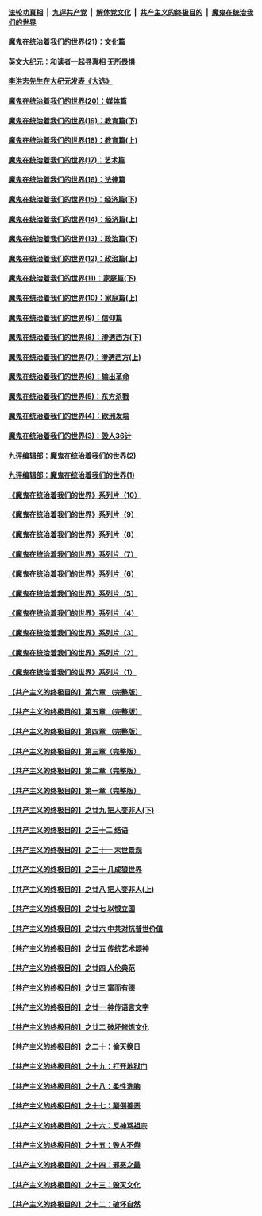 

####  [法轮功真相](../../../../basic/blob/master/README.md?t=12230531) &nbsp;|&nbsp; [九评共产党](../../../../9ping.md/blob/master/README.md?t=12230531) &nbsp;|&nbsp; [解体党文化](../../../../jtdwh.md/blob/master/README.md?t=12230531)  &nbsp;|&nbsp; [共产主义的终极目的](../../../../gczydzjmd.md/blob/master/README.md?t=12230531) &nbsp;|&nbsp; [魔鬼在统治我们的世界](../../../../mgztzwmdsj.md/blob/master/README.md?t=12230531) 

#### [魔鬼在统治着我们的世界(21)：文化篇](../pages/nsc422/n10597706.md?t=12230531) 

#### [英文大纪元：和读者一起寻真相 无所畏惧](../pages/nsc422/n12542027.md?t=12230531) 

#### [李洪志先生在大纪元发表《大选》](../pages/nsc422/n12534746.md?t=12230531) 

#### [魔鬼在统治着我们的世界(20)：媒体篇](../pages/nsc422/n10586579.md?t=12230531) 

#### [魔鬼在统治着我们的世界(19)：教育篇(下)](../pages/nsc422/n10564808.md?t=12230531) 

#### [魔鬼在统治着我们的世界(18)：教育篇(上)](../pages/nsc422/n10526970.md?t=12230531) 

#### [魔鬼在统治着我们的世界(17)：艺术篇](../pages/nsc422/n10499093.md?t=12230531) 

#### [魔鬼在统治着我们的世界(16)：法律篇](../pages/nsc422/n10485969.md?t=12230531) 

#### [魔鬼在统治着我们的世界(15)：经济篇(下)](../pages/nsc422/n10469975.md?t=12230531) 

#### [魔鬼在统治着我们的世界(14)：经济篇(上)](../pages/nsc422/n10457370.md?t=12230531) 

#### [魔鬼在统治着我们的世界(13)：政治篇(下)](../pages/nsc422/n10448270.md?t=12230531) 

#### [魔鬼在统治着我们的世界(12)：政治篇(上)](../pages/nsc422/n10444576.md?t=12230531) 

#### [魔鬼在统治着我们的世界(11)：家庭篇(下)](../pages/nsc422/n10440961.md?t=12230531) 

#### [魔鬼在统治着我们的世界(10)：家庭篇(上)](../pages/nsc422/n10435448.md?t=12230531) 

#### [魔鬼在统治着我们的世界(9)：信仰篇](../pages/nsc422/n10432159.md?t=12230531) 

#### [魔鬼在统治着我们的世界(8)：渗透西方(下)](../pages/nsc422/n10429603.md?t=12230531) 

#### [魔鬼在统治着我们的世界(7)：渗透西方(上)](../pages/nsc422/n10426013.md?t=12230531) 

#### [魔鬼在统治着我们的世界(6)：输出革命](../pages/nsc422/n10421536.md?t=12230531) 

#### [魔鬼在统治着我们的世界(5)：东方杀戮](../pages/nsc422/n10417707.md?t=12230531) 

#### [魔鬼在统治着我们的世界(4)：欧洲发端](../pages/nsc422/n10414890.md?t=12230531) 

#### [魔鬼在统治着我们的世界(3)：毁人36计](../pages/nsc422/n10411583.md?t=12230531) 

#### [九评编辑部：魔鬼在统治着我们的世界(2)](../pages/nsc422/n10410036.md?t=12230531) 

#### [九评编辑部：魔鬼在统治着我们的世界(1)](../pages/nsc422/n10406825.md?t=12230531) 

#### [《魔鬼在统治着我们的世界》系列片（10）](../pages/nsc422/n12292670.md?t=12230531) 

#### [《魔鬼在统治着我们的世界》系列片（9）](../pages/nsc422/n12290859.md?t=12230531) 

#### [《魔鬼在统治着我们的世界》系列片（8）](../pages/nsc422/n12287445.md?t=12230531) 

#### [《魔鬼在统治着我们的世界》系列片（7）](../pages/nsc422/n12283425.md?t=12230531) 

#### [《魔鬼在统治着我们的世界》系列片（6）](../pages/nsc422/n12282314.md?t=12230531) 

#### [《魔鬼在统治着我们的世界》系列片（5）](../pages/nsc422/n12281419.md?t=12230531) 

#### [《魔鬼在统治着我们的世界》系列片（4）](../pages/nsc422/n12274024.md?t=12230531) 

#### [《魔鬼在统治着我们的世界》系列片（3）](../pages/nsc422/n12271322.md?t=12230531) 

#### [《魔鬼在统治着我们的世界》系列片（2）](../pages/nsc422/n12269049.md?t=12230531) 

#### [《魔鬼在统治着我们的世界》系列片（1）](../pages/nsc422/n12267575.md?t=12230531) 

#### [【共产主义的终极目的】第六章 （完整版）](../pages/nsc422/n11428913.md?t=12230531) 

#### [【共产主义的终极目的】第五章 （完整版）](../pages/nsc422/n11428912.md?t=12230531) 

#### [【共产主义的终极目的】第四章 （完整版）](../pages/nsc422/n11428907.md?t=12230531) 

#### [【共产主义的终极目的】第三章（完整版）](../pages/nsc422/n11428848.md?t=12230531) 

#### [【共产主义的终极目的】第二章（完整版）](../pages/nsc422/n11428831.md?t=12230531) 

#### [【共产主义的终极目的】第一章（完整版）](../pages/nsc422/n11417651.md?t=12230531) 

#### [【共产主义的终极目的】之廿九 把人变非人(下)](../pages/nsc422/n11344140.md?t=12230531) 

#### [【共产主义的终极目的】之三十二 结语](../pages/nsc422/n11360535.md?t=12230531) 

#### [【共产主义的终极目的】之三十一 末世景观](../pages/nsc422/n11351129.md?t=12230531) 

#### [【共产主义的终极目的】之三十 几成狼世界](../pages/nsc422/n11348280.md?t=12230531) 

#### [【共产主义的终极目的】之廿八 把人变非人(上)](../pages/nsc422/n11340492.md?t=12230531) 

#### [【共产主义的终极目的】之廿七 以恨立国](../pages/nsc422/n11336944.md?t=12230531) 

#### [【共产主义的终极目的】之廿六 中共对抗普世价值](../pages/nsc422/n11324785.md?t=12230531) 

#### [【共产主义的终极目的】之廿五 传统艺术颂神](../pages/nsc422/n11296396.md?t=12230531) 

#### [【共产主义的终极目的】之廿四 人伦典范](../pages/nsc422/n11296397.md?t=12230531) 

#### [【共产主义的终极目的】之廿三 富而有德](../pages/nsc422/n11283598.md?t=12230531) 

#### [【共产主义的终极目的】之廿一 神传语言文字](../pages/nsc422/n11263265.md?t=12230531) 

#### [【共产主义的终极目的】之廿二 破坏修炼文化](../pages/nsc422/n11245728.md?t=12230531) 

#### [【共产主义的终极目的】之二十：偷天换日](../pages/nsc422/n11238846.md?t=12230531) 

#### [【共产主义的终极目的】之十九：打开地狱门](../pages/nsc422/n11206376.md?t=12230531) 

#### [【共产主义的终极目的】之十八：柔性洗脑](../pages/nsc422/n11199994.md?t=12230531) 

#### [【共产主义的终极目的】之十七：颠倒善恶](../pages/nsc422/n11179782.md?t=12230531) 

#### [【共产主义的终极目的】之十六：反神骂祖宗](../pages/nsc422/n11166798.md?t=12230531) 

#### [【共产主义的终极目的】之十五：毁人不倦](../pages/nsc422/n11166792.md?t=12230531) 

#### [【共产主义的终极目的】之十四：邪恶之最](../pages/nsc422/n11150249.md?t=12230531) 

#### [【共产主义的终极目的】之十三：毁灭文化](../pages/nsc422/n11135227.md?t=12230531) 

#### [【共产主义的终极目的】之十二：破坏自然](../pages/nsc422/n11135214.md?t=12230531) 

